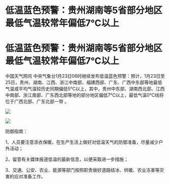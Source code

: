 # 低温蓝色预警：贵州湖南等5省部分地区最低气温较常年偏低7℃以上

# 低温蓝色预警：贵州湖南等5省部分地区最低气温较常年偏低7℃以上

中国天气网讯
中央气象台1月23日06时继续发布低温蓝色预警：预计，1月23日至25日，贵州、湖南、江西、浙江中南部、福建西部、广东、广西中东部等地最低气温或平均气温较历史同期偏低5℃以上，其中，贵州中东部、湖南西北部、江西中南部、浙江南部、广东西北部等地的部分地区偏低7℃以上，最低气温0℃线将位于广西北部、广东北部一带
。

![](https://inews.gtimg.com/news_bt/OKsrMIPQ8VvL9xYmSNKwe9h31De_omkHbBz76riq1u5PwAA/1000)

![](https://inews.gtimg.com/news_bt/Onl3TeCZ4uEVpxPCYgeKcLSA3pAW7sl9AbD3DPGMHHQB8AA/1000)

防御指南：

1、人员要注意添衣保暖，在生产生活上做好对低温天气的防御准备，尽量减少户外活动；

2、留意有关媒体报道低温的最新信息，以便采取进一步措施；

3、交通、公安、农业、能源等部门按照职责做好道路结冰、供暖、农业冻害等灾害的应对准备工作。

